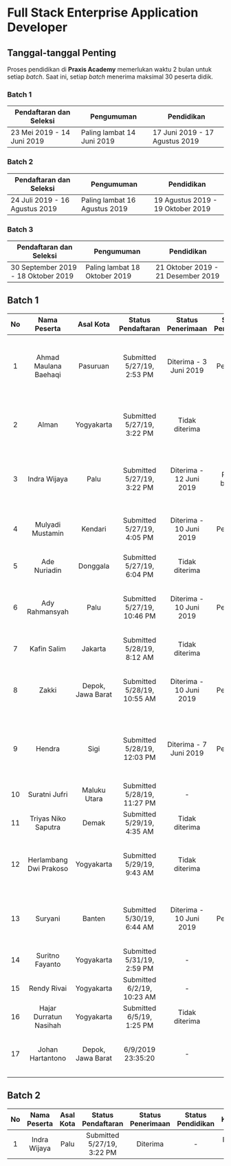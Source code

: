 # Full Stack Enterprise Application Developer

## Tanggal-tanggal Penting

Proses pendidikan di **Praxis Academy** memerlukan waktu 2 bulan untuk setiap *batch*. Saat ini,
setiap *batch* menerima maksimal 30 peserta didik.

### Batch 1

Pendaftaran dan Seleksi | Pengumuman | Pendidikan
--- | --- | ---
23 Mei 2019 - 14 Juni 2019  | Paling lambat 14 Juni 2019 | 17 Juni 2019 - 17 Agustus 2019

### Batch 2

Pendaftaran dan Seleksi | Pengumuman | Pendidikan
--- | --- | ---
24 Juli 2019 - 16 Agustus 2019  | Paling lambat 16 Agustus 2019 | 19 Agustus 2019 - 19 Oktober 2019

### Batch 3

Pendaftaran dan Seleksi | Pengumuman | Pendidikan
--- | --- | ---
30 September 2019 - 18 Oktober 2019| Paling lambat 18 Oktober 2019 | 21 Oktober 2019 - 21 Desember 2019

## Batch 1

| No | Nama Peserta | Asal Kota | Status Pendaftaran | Status Penerimaan | Status Pendidikan | Keterangan |
|:--:|:------------:|:---------:|:------------------:|:-----------------:|:-----------------:|:----------:|
| 1  | Ahmad Maulana Baehaqi | Pasuruan | Submitted 5/27/19, 2:53 PM | Diterima - 3 Juni 2019 | Persiapan | Jadwal interview: 1 Juni 2019, jam 09:00 WIB - WA / Google Hangout |
| 2  | Alman | Yogyakarta | Submitted 5/27/19, 3:22 PM | Tidak diterima | - | Jadwal interview: 11 Juni 2019, jam 19:00 WIB, WA |
| 3  | Indra Wijaya | Palu | Submitted 5/27/19, 3:22 PM | Diterima - 12 Juni 2019 | Pindah batch 2 | Jadwal interview: 11 Juni 2019, jam 19:00 WITA, WA |
| 4  | Mulyadi Mustamin | Kendari | Submitted 5/27/19, 4:05 PM | Diterima - 10 Juni 2019 | Persiapan | Jadwal interview: 9 Juni 2019, jam 21:00 WIB, WA |
| 5  | Ade Nuriadin | Donggala | Submitted 5/27/19, 6:04 PM | Tidak diterima | - | Usia tidak memenuhi syarat |
| 6  | Ady Rahmansyah | Palu | Submitted 5/27/19, 10:46 PM | Diterima - 10 Juni 2019 | Persiapan | Jadwal interview: 10 Juni 2019, jam 10:00 WIB, WA |
| 7  | Kafin Salim | Jakarta | Submitted 5/28/19, 8:12 AM | Tidak diterima | - | Pembatalan oleh calon peserta |
| 8  | Zakki | Depok, Jawa Barat | Submitted 5/28/19, 10:55 AM | Diterima - 10 Juni 2019 | Persiapan | Jadwal interview: 7 Juni 2019, jam 20:00 WIB - WhatsApp |
| 9  | Hendra | Sigi | Submitted 5/28/19, 12:03 PM | Diterima - 7 Juni 2019 | Persiapan | Jadwal interview: 3 Juni 2019, jam 10 WITA - Google Hangout |
| 10  | Suratni Jufri | Maluku Utara | Submitted 5/28/19, 11:27 PM | - | - | Penentuan jadwal interview |
| 11  | Triyas Niko Saputra | Demak | Submitted 5/29/19, 4:35 AM | Tidak diterima | - | Usia tidak memenuhi syarat |
| 12  | Herlambang Dwi Prakoso | Yogyakarta | Submitted 5/29/19, 9:43 AM | Tidak diterima | - | Jadwal interview: 3 Juni 2019, jam 15:30 WIB, WhatsApp |
| 13  | Suryani | Banten | Submitted 5/30/19, 6:44 AM | Diterima - 10 Juni 2019| Persiapan | Jadwal interview: 8 Juni 2019, jam 21:00 WIB - WhatsApp |
| 14  | Suritno Fayanto | Yogyakarta | Submitted 5/31/19, 2:59 PM | - | - | Penentuan jadwal interview |
| 15  | Rendy Rivai | Yogyakarta | Submitted 6/2/19, 10:23 AM | - | - | Penentuan jadwal interview |
| 16  | Hajar Durratun Nasihah | Yogyakarta | Submitted 6/5/19, 1:25 PM | Tidak diterima| - | Usia tidak memenuhi syarat |
| 17  | Johan Hartantono | Depok, Jawa Barat | 6/9/2019 23:35:20 | - | - | Jadwal interview: 13 Juni 2019, jam 19:00, WA |

## Batch 2

| No | Nama Peserta | Asal Kota | Status Pendaftaran | Status Penerimaan | Status Pendidikan | Keterangan |
|:--:|:------------:|:---------:|:------------------:|:-----------------:|:-----------------:|:----------:|
| 1  | Indra Wijaya | Palu | Submitted 5/27/19, 3:22 PM | Diterima | - | Pindah dari batch 1 |
